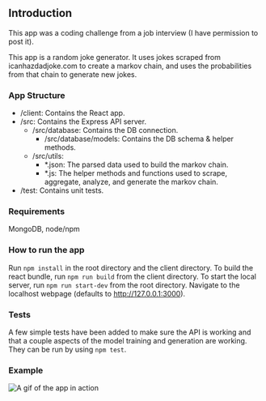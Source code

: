 ## Introduction
This app was a coding challenge from a job interview (I have permission to post it).

This app is a random joke generator. It uses jokes scraped from icanhazdadjoke.com to create a markov chain, and uses the probabilities from that chain to generate new jokes.

### App Structure
  - /client: Contains the React app.
  - /src: Contains the Express API server.
    - /src/database: Contains the DB connection.
      - /src/database/models: Contains the DB schema & helper methods.
    - /src/utils:
      - *.json: The parsed data used to build the markov chain.
      - *.js: The helper methods and functions used to scrape, aggregate, analyze, and generate the markov chain.
  - /test: Contains unit tests.

### Requirements
MongoDB, node/npm

### How to run the app
Run `npm install` in the root directory and the client directory.
To build the react bundle, run `npm run build` from the client directory.
To start the local server, run `npm run start-dev` from the root directory.
Navigate to the localhost webpage (defaults to http://127.0.0.1:3000).

### Tests
A few simple tests have been added to make sure the API is working and that a couple aspects of the model training and generation are working. They can be run by using `npm test`.

### Example
![A gif of the app in action](https://i.imgur.com/5cxSAkv.gif)
